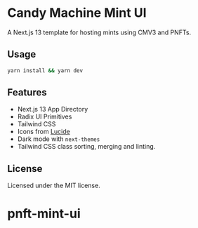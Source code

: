 # Candy Machine Mint UI

A Next.js 13 template for hosting mints using CMV3 and PNFTs.

<!-- **Warning**
This is a work in progress there are probably plenty of bugs. If you want to contribute feel free to open a PR!  -->

## Usage

```bash
yarn install && yarn dev
```

## Features

- Next.js 13 App Directory
- Radix UI Primitives
- Tailwind CSS
- Icons from [Lucide](https://lucide.dev)
- Dark mode with `next-themes`
- Tailwind CSS class sorting, merging and linting.

## License

Licensed under the MIT license.
# pnft-mint-ui
